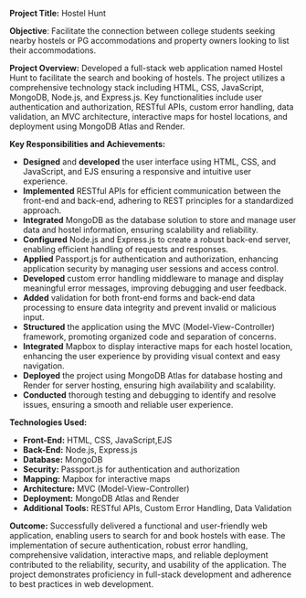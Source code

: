 **Project Title:** Hostel Hunt

**Objective**: Facilitate the connection between college students seeking nearby hostels or PG accommodations and property owners looking to list their accommodations.


**Project Overview:**
Developed a full-stack web application named Hostel Hunt to facilitate the search and booking of hostels. The project utilizes a comprehensive technology stack including HTML, CSS, JavaScript, MongoDB, Node.js, and Express.js. Key functionalities include user authentication and authorization, RESTful APIs, custom error handling, data validation, an MVC architecture, interactive maps for hostel locations, and deployment using MongoDB Atlas and Render.

**Key Responsibilities and Achievements:**

- **Designed** and **developed** the user interface using HTML, CSS, and JavaScript, and EJS ensuring a responsive and intuitive user experience.
- **Implemented** RESTful APIs for efficient communication between the front-end and back-end, adhering to REST principles for a standardized approach.
- **Integrated** MongoDB as the database solution to store and manage user data and hostel information, ensuring scalability and reliability.
- **Configured** Node.js and Express.js to create a robust back-end server, enabling efficient handling of requests and responses.
- **Applied** Passport.js for authentication and authorization, enhancing application security by managing user sessions and access control.
- **Developed** custom error handling middleware to manage and display meaningful error messages, improving debugging and user feedback.
- **Added** validation for both front-end forms and back-end data processing to ensure data integrity and prevent invalid or malicious input.
- **Structured** the application using the MVC (Model-View-Controller) framework, promoting organized code and separation of concerns.
- **Integrated** Mapbox to display interactive maps for each hostel location, enhancing the user experience by providing visual context and easy navigation.
- **Deployed** the project using MongoDB Atlas for database hosting and Render for server hosting, ensuring high availability and scalability.
- **Conducted** thorough testing and debugging to identify and resolve issues, ensuring a smooth and reliable user experience.

**Technologies Used:**

- **Front-End:** HTML, CSS, JavaScript,EJS
- **Back-End:** Node.js, Express.js
- **Database:** MongoDB
- **Security:** Passport.js for authentication and authorization
- **Mapping:** Mapbox for interactive maps
- **Architecture:** MVC (Model-View-Controller)
- **Deployment:** MongoDB Atlas and Render
- **Additional Tools:** RESTful APIs, Custom Error Handling, Data Validation

**Outcome:**
Successfully delivered a functional and user-friendly web application, enabling users to search for and book hostels with ease. The implementation of secure authentication, robust error handling, comprehensive validation, interactive maps, and reliable deployment contributed to the reliability, security, and usability of the application. The project demonstrates proficiency in full-stack development and adherence to best practices in web development.
